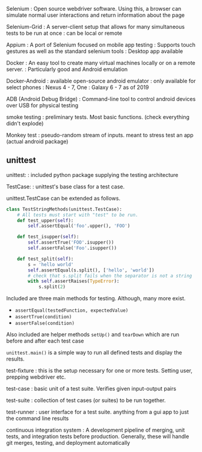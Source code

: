 Selenium
: Open source webdriver software. Using this, a browser can simulate normal user interactions and return information about the page

Selenium-Grid
: A server-client setup that allows for many simultaneous tests to be run at once
: can be local or remote

Appium
: A port of Selenium focused on mobile app testing
: Supports touch gestures as well as the standard selenium tools
: Desktop app available


Docker
: An easy tool to create many virtual machines locally or on a remote server.
: Particularly good and Android emulation

Docker-Android
: available open-source android emulator
: only available for select phones
: Nexus 4 - 7, One
: Galaxy 6 - 7 as of 2019

ADB (Android Debug Bridge)
: Command-line tool to control android devices over USB for physical testing

smoke testing
: preliminary tests. Most basic functions. (check everything didn't explode)

Monkey test
: pseudo-random stream of inputs. meant to stress test an app (actual android package)


## unittest

unittest:
: included python package supplying the testing architecture

TestCase:
: unittest's base class for a test case. 

unittest.TestCase can be extended as follows.
```python
class TestStringMethods(unittest.TestCase):
    # All tests must start with "test" to be run.
    def test_upper(self): 
        self.assertEqual('foo'.upper(), 'FOO')

    def test_isupper(self):
        self.assertTrue('FOO'.isupper())
        self.assertFalse('Foo'.isupper())

    def test_split(self):
        s = 'hello world'
        self.assertEqual(s.split(), ['hello', 'world'])
        # check that s.split fails when the separator is not a string
        with self.assertRaises(TypeError):
            s.split(2) 
```

Included are three main methods for testing. Although, many more exist.
* `assertEqual(testedFunction, expectedValue)`
* `assertTrue(condition)`
* `assertFalse(condition)`

Also included are helper methods `setUp()` and `tearDown` which are run before and after each test case

`unittest.main()` is a simple way to run all defined tests and display the results.

test-fixture
: this is the setup necessary for one or more tests. Setting user, prepping webdriver etc.

test-case
: basic unit of a test suite. Verifies given input-output pairs

test-suite
: collection of test cases (or suites) to be run together.

test-runner
: user interface for a test suite. anything from a gui app to just the command line results



continuous integration system
: A development pipeline of merging, unit tests, and integration tests before production. Generally, these will handle git merges, testing, and deployment automatically